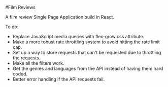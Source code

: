 #Film Reviews

A film review Single Page Application build in React.

To do: 

* Replace JavaScript media queries with flex-grow css attribute.
* Make a more robust rate throttling system to avoid hitting the rate limit cap. 
* Set up a way to store requests that can't be requested due to throttling the requests.
* Make all the filters work.
* Get the genres and languages from the API instead of having them hard coded.
* Better error handling if the API requests fail.